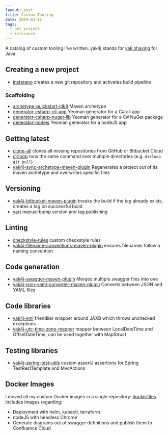 ```yaml
---
layout: post
title: Custom Tooling
date: 2019-03-11
tags:
  - pet project
  - reference
---
```


A catalog of custom tooling I've written. yak4j stands for [yak shaving] for
Java.

## Creating a new project

- [instarepo] creates a new git repository and activates build pipeline

### Scaffolding

- [archetype-quickstart-jdk8] Maven archetype
- [generator-csharp-cli-app] Yeoman generator for a C# cli app
- [generator-csharp-nuget-lib] Yeoman generator for a C# NuGet package
- [generator-nodejs] Yeoman generator for a nodeJS app

## Getting latest

- [clone-all] clones all missing repositories from GitHub or Bitbucket Cloud
- [dirloop] runs the same command over multiple directories (e.g.
  `dirloop git pull`)
- [yak4j-sync-archetype-maven-plugin] Regenerates a project out of its maven
  archetype and overwrites specific files

## Versioning

- [yak4j-bitbucket-maven-plugin] breaks the build if the tag already exists,
  creates a tag on successful build
- [yart] manual bump version and tag publishing

## Linting

- [checkstyle-rules] custom checkstyle rules
- [yak4j-filename-conventions-maven-plugin] ensures filenames follow a naming
  convention

## Code generation

- [yak4j-swagger-maven-plugin] Merges multiple swagger files into one
- [yak4j-json-yaml-converter-maven-plugin] Converts between JSON and YAML files

## Code libraries

- [yak4j-xml] friendlier wrapper around JAXB which throws unchecked exceptions
- [yak4j-utc-time-zone-mapper] mapper between LocalDateTime and OffsetDateTime,
  can be used together with MapStruct

## Testing libraries

- [yak4j-spring-test-utils] custom assertJ assertions for Spring
  TestRestTemplate and MvcActions

## Docker Images

I moved all my custom Docker images in a single repository: [dockerfiles].
Includes images regarding:

- Deployment with helm, kubectl, terraform
- nodeJS with headless Chrome
- Generate diagrams out of swagger definitions and publish them to Confluence
  Cloud

[archetype-quickstart-jdk8]: https://github.com/ngeor/kamino/tree/trunk/archetype-quickstart-jdk8
[checkstyle-rules]: https://github.com/ngeor/kamino/tree/trunk/checkstyle-rules
[clone-all]: https://github.com/ngeor/kamino/tree/trunk/clone-all
[dirloop]: https://github.com/ngeor/kamino/tree/trunk/dirloop
[dockerfiles]: https://github.com/ngeor/kamino/tree/trunk/dockerfiles
[generator-csharp-cli-app]: https://github.com/ngeor/kamino/tree/trunk/generator-csharp-cli-app
[generator-csharp-nuget-lib]: https://github.com/ngeor/kamino/tree/trunk/generator-csharp-nuget-lib
[generator-nodejs]: https://github.com/ngeor/kamino/tree/trunk/generator-nodejs
[instarepo]: https://github.com/ngeor/kamino/tree/trunk/instarepo
[yak4j-bitbucket-maven-plugin]: https://github.com/ngeor/kamino/tree/trunk/java/yak4j-bitbucket-maven-plugin
[yak4j-filename-conventions-maven-plugin]: https://github.com/ngeor/kamino/tree/trunk/java/yak4j-filename-conventions-maven-plugin
[yak4j-json-yaml-converter-maven-plugin]: https://github.com/ngeor/kamino/tree/trunk/java/yak4j-json-yaml-converter-maven-plugin
[yak4j-spring-test-utils]: https://github.com/ngeor/kamino/tree/trunk/yak4j-spring-test-utils
[yak4j-swagger-maven-plugin]: https://github.com/ngeor/kamino/tree/trunk/java/yak4j-swagger-maven-plugin
[yak4j-sync-archetype-maven-plugin]: https://github.com/ngeor/kamino/tree/trunk/java/yak4j-sync-archetype-maven-plugin
[yak4j-utc-time-zone-mapper]: https://github.com/ngeor/kamino/tree/trunk/java/yak4j-utc-time-zone-mapper
[yak4j-xml]: https://github.com/ngeor/kamino/tree/trunk/java/yak4j-xml
[yart]: https://github.com/ngeor/kamino/tree/trunk/yart
[yak shaving]: https://en.wiktionary.org/wiki/yak_shaving
